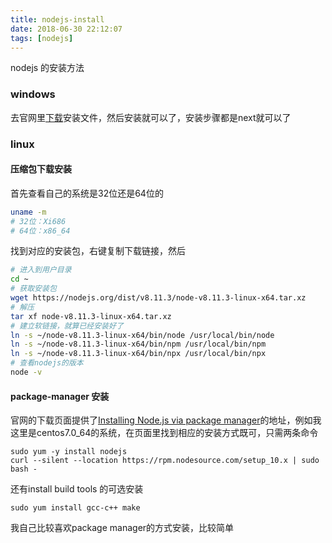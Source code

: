 ```yaml
---
title: nodejs-install
date: 2018-06-30 22:12:07
tags: [nodejs]
---
```

nodejs 的安装方法

### windows
去官网里[下载](https://nodejs.org/en/download/)安装文件，然后安装就可以了，安装步骤都是next就可以了
### linux
#### 压缩包下载安装
首先查看自己的系统是32位还是64位的
``` sh
uname -m
# 32位：Xi686
# 64位：x86_64
```
找到对应的安装包，右键复制下载链接，然后
``` sh
# 进入到用户目录
cd ~
# 获取安装包
wget https://nodejs.org/dist/v8.11.3/node-v8.11.3-linux-x64.tar.xz
# 解压
tar xf node-v8.11.3-linux-x64.tar.xz
# 建立软链接，就算已经安装好了
ln -s ~/node-v8.11.3-linux-x64/bin/node /usr/local/bin/node
ln -s ~/node-v8.11.3-linux-x64/bin/npm /usr/local/bin/npm
ln -s ~/node-v8.11.3-linux-x64/bin/npx /usr/local/bin/npx
# 查看nodejs的版本
node -v
```
#### package-manager 安装
官网的下载页面提供了[Installing Node.js via package manager](https://nodejs.org/en/download/package-manager/)的地址，例如我这里是centos7.0_64的系统，在页面里找到相应的安装方式既可，只需两条命令
```
sudo yum -y install nodejs
curl --silent --location https://rpm.nodesource.com/setup_10.x | sudo bash -
```
还有install build tools 的可选安装
```
sudo yum install gcc-c++ make
```
我自己比较喜欢package manager的方式安装，比较简单